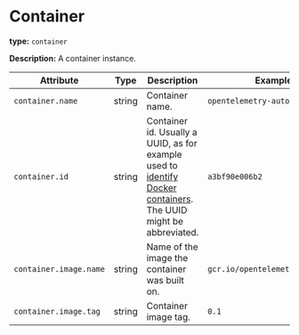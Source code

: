 # Container

**type:** `container`

**Description:** A container instance.

<!-- semconv container -->
| Attribute  | Type | Description  | Example  | Required |
|---|---|---|---|---|
| `container.name` | string | Container name. | `opentelemetry-autoconf` | No |
| `container.id` | string | Container id. Usually a UUID, as for example used to [identify Docker containers](https://docs.docker.com/engine/reference/run/#container-identification). The UUID might be abbreviated. | `a3bf90e006b2` | No |
| `container.image.name` | string | Name of the image the container was built on. | `gcr.io/opentelemetry/operator` | No |
| `container.image.tag` | string | Container image tag. | `0.1` | No |
<!-- endsemconv -->
